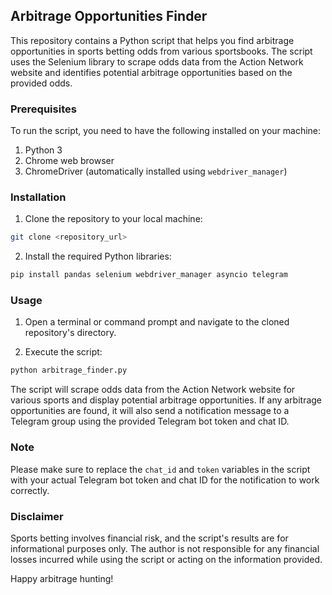 ## Arbitrage Opportunities Finder

This repository contains a Python script that helps you find arbitrage opportunities in sports betting odds from various sportsbooks. The script uses the Selenium library to scrape odds data from the Action Network website and identifies potential arbitrage opportunities based on the provided odds.

### Prerequisites

To run the script, you need to have the following installed on your machine:

1. Python 3
2. Chrome web browser
3. ChromeDriver (automatically installed using `webdriver_manager`)

### Installation

1. Clone the repository to your local machine:

```bash
git clone <repository_url>
```

2. Install the required Python libraries:

```bash
pip install pandas selenium webdriver_manager asyncio telegram
```

### Usage

1. Open a terminal or command prompt and navigate to the cloned repository's directory.

2. Execute the script:

```bash
python arbitrage_finder.py
```

The script will scrape odds data from the Action Network website for various sports and display potential arbitrage opportunities. If any arbitrage opportunities are found, it will also send a notification message to a Telegram group using the provided Telegram bot token and chat ID.

### Note

Please make sure to replace the `chat_id` and `token` variables in the script with your actual Telegram bot token and chat ID for the notification to work correctly.

### Disclaimer

Sports betting involves financial risk, and the script's results are for informational purposes only. The author is not responsible for any financial losses incurred while using the script or acting on the information provided.

Happy arbitrage hunting!
